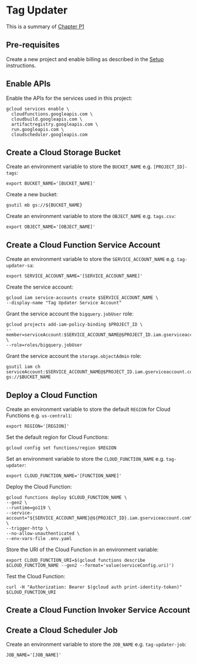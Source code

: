 # Tag Updater

This is a summary of [Chapter P1](../chapters/chp1.asciidoc)

## Pre-requisites

Create a new project and enable billing as described in the [Setup](../setup/README.md) instructions.

## Enable APIs

Enable the APIs for the services used in this project:

```shell
gcloud services enable \
  cloudfunctions.googleapis.com \
  cloudbuild.googleapis.com \
  artifactregistry.googleapis.com \
  run.googleapis.com \
  cloudscheduler.googleapis.com
```

## Create a Cloud Storage Bucket

Create an environment variable to store the `BUCKET_NAME` e.g. `[PROJECT_ID]-tags`:

```shell
export BUCKET_NAME='[BUCKET_NAME]'
```

Create a new bucket:

```shell
gsutil mb gs://${BUCKET_NAME}
```

Create an environment variable to store the `OBJECT_NAME` e.g. `tags.csv`:

```shell
export OBJECT_NAME='[OBJECT_NAME]'
```

## Create a Cloud Function Service Account

Create an environment variable to store the `SERVICE_ACCOUNT_NAME` e.g. `tag-updater-sa`:

```shell
export SERVICE_ACCOUNT_NAME='[SERVICE_ACCOUNT_NAME]'
```

Create the service account:

```shell
gcloud iam service-accounts create $SERVICE_ACCOUNT_NAME \
--display-name "Tag Updater Service Account"
```

Grant the service account the `bigquery.jobUser` role:

```shell
gcloud projects add-iam-policy-binding $PROJECT_ID \
--member=serviceAccount:$SERVICE_ACCOUNT_NAME@$PROJECT_ID.iam.gserviceaccount.com \
--role=roles/bigquery.jobUser
```

Grant the service account the `storage.objectAdmin` role:

```shell
gsutil iam ch serviceAccount:$SERVICE_ACCOUNT_NAME@$PROJECT_ID.iam.gserviceaccount.com:objectAdmin gs://$BUCKET_NAME
```

## Deploy a Cloud Function

Create an environment variable to store the default `REGION` for Cloud Functions e.g. `us-central1`:

```shell
export REGION='[REGION]'
```

Set the default region for Cloud Functions:

```shell
gcloud config set functions/region $REGION
```
Set an environment variable to store the `CLOUD_FUNCTION_NAME` e.g. `tag-updater`:

```shell
export CLOUD_FUNCTION_NAME='[FUNCTION_NAME]'
```

Deploy the Cloud Function:

```shell
gcloud functions deploy $CLOUD_FUNCTION_NAME \
--gen2 \
--runtime=go119 \
--service-account="${SERVICE_ACCOUNT_NAME}@${PROJECT_ID}.iam.gserviceaccount.com" \
--trigger-http \
--no-allow-unauthenticated \
--env-vars-file .env.yaml
```

Store the URI of the Cloud Function in an environment variable:

```shell
export CLOUD_FUNCTION_URI=$(gcloud functions describe $CLOUD_FUNCTION_NAME --gen2 --format='value(serviceConfig.uri)')
```

Test the Cloud Function:

```shell
curl -H "Authorization: Bearer $(gcloud auth print-identity-token)" $CLOUD_FUNCTION_URI
```

## Create a Cloud Function Invoker Service Account

## Create a Cloud Scheduler Job

Create an environment variable to store the `JOB_NAME` e.g. `tag-updater-job`:

```shell
JOB_NAME='[JOB_NAME]'
```
